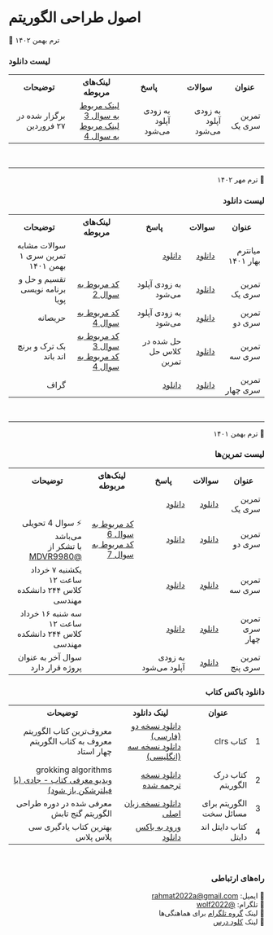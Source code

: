 # اصول طراحی الگوریتم


📅 ترم بهمن ۱۴۰۲
<br>

### لیست دانلود
<div dir='rtl'>
<table>
  <tr>
    <th>عنوان</th>
    <th>سوالات</th>
    <th>پاسخ</th>
    <th>لینک‌های مربوطه</th>
    <th>توضیحات</th>
  </tr>
  <tr>
    <td>تمرین سری یک</td>
    <td>به زودی آپلود می‌شود</td>
    <td>
      به زودی آپلود می‌شود
    </td>
    <td>
      <a href="./src/1402-2/practices/1/q3.py">لینک مربوط به سوال 3</a><br>
      <a href="./src/1402-2/practices/1/q4.py">لینک مربوط به سوال 4</a>
    </td>
    <td>برگزار شده در ۲۷ فروردین</td>
  </tr>

</table>


<br><hr>

📅 ترم مهر ۱۴۰۲
<br>

### لیست دانلود
<div dir='rtl'>
<table>
  <tr>
    <th>عنوان</th>
    <th>سوالات</th>
    <th>پاسخ</th>
    <th>لینک‌های مربوطه</th>
    <th>توضیحات</th>
  </tr>
  <tr>
    <td>میانترم بهار ۱۴۰۱</td>
    <td><a href="https://github.com/EnAnsari/algorithm-hsu/releases/download/1.1.0/mid-question-spring-1401.pdf">دانلود</a></td>
    <td>
      <a href='https://github.com/EnAnsari/algorithm-hsu/releases/download/1.1.0/mid-answer-spring-1401.pdf'>دانلود</a>
    </td>
    <td></td>
    <td>سوالات مشابه<br>تمرین سری ۱ بهمن ۱۴۰۱</td>
  </tr>
  <tr>
    <td>تمرین سری یک</td>
    <td><a href="https://github.com/EnAnsari/algorithm-hsu/releases/download/1.1.0/practice-seri-1.pdf">دانلود</a></td>
    <td>
      به زودی آپلود می‌شود
    </td>
    <td>
      <a href="https://github.com/EnAnsari/algorithm-hsu/blob/main/src/1402-1/practices/1/question-2/main.py">کد مربوط به سوال 2</a>
    </td>
    <td>تقسیم و حل و<br>برنامه نویسی پویا</td>
  </tr>
  <tr>
    <td>تمرین سری دو</td>
    <td><a href="https://github.com/EnAnsari/algorithm-hsu/releases/download/1.1.0/practice-seri-2.pdf">دانلود</a></td>
    <td>
      به زودی آپلود می‌شود
    </td>
    <td>
      <a href="https://github.com/EnAnsari/algorithm-hsu/tree/main/src/1402-1/practices/2/question-4">کد مربوط به سوال 4</a>
    </td>
    <td>حریصانه</td>
  </tr>
  <tr>
    <td>تمرین سری سه</td>
    <td><a href="https://github.com/EnAnsari/algorithm-hsu/releases/download/1.1.0/practice-seri-3.pdf">دانلود</a></td>
    <td>حل شده در کلاس حل تمرین</td>
    <td>
      <a href="https://github.com/EnAnsari/sudoku/blob/main/method_2/main.py">کد مربوط به سوال 3</a>
      <br>
      <a href="/src/1402-1/practices/3/question-4/bab.cpp">کد مربوط به سوال 4</a>
    </td>
    <td>بک ترک و برنچ اند باند</td>
  </tr>
  <tr>
    <td>تمرین سری چهار</td>
    <td><a href="https://github.com/EnAnsari/algorithm-hsu/releases/download/1.1.0/practice-seri-4.pdf">دانلود</a></td>
    <td><a href="https://github.com/EnAnsari/algorithm-hsu/releases/download/1.1.0/answer-practice-4.pdf">دانلود</a></td>
    <td></td>
    <td>گراف</td>
  </tr>
</table>

<br><hr>

📅 ترم بهمن ۱۴۰۱
<br>

### لیست تمرین‌ها
<div dir='rtl'>
<table>
  <tr>
    <th>عنوان</th>
    <th>سوالات</th>
    <th>پاسخ</th>
    <th>لینک‌های مربوطه</th>
    <th>توضیحات</th>
  </tr>
  <tr>
    <td>تمرین سری یک</td>
    <td><a href="https://github.com/EnAnsari/algorithm-hsu/releases/download/1.0.0/practice-1.pdf">دانلود</a></td>
    <td>
      <a href='https://github.com/EnAnsari/algorithm-hsu/releases/download/1.0.0/answer-1.pdf'>دانلود</a>
    </td>
    <td></td>
    <td></td>
  </tr>
  <tr>
    <td>تمرین سری دو</td>
    <td><a href="https://github.com/EnAnsari/algorithm-hsu/releases/download/1.0.0/practice-2.pdf">دانلود</a></td>
    <td><a href="https://github.com/EnAnsari/algorithm-hsu/releases/download/1.0.0/answer-2.pdf">دانلود</a></td>
    <td>
      <a href="https://github.com/EnAnsari/algorithm-hsu/blob/main/src/1401-2/practices/2/question-6/optimal-binary-search-tree.py">کد مربوط به سوال 6</a>
      <br>
      <a href="https://github.com/EnAnsari/algorithm-hsu/blob/main/src/1401-2/practices/2/question-7/main.cpp">کد مربوط به سوال 7</a>
    </td>
    <td>
      ⚡ سوال 4 تحویلی می‌باشد
      <br>
      با تشکر از <a href="https://github.com/MDVR9980">@MDVR9980</a>
    </td>
  </tr>
  <tr>
    <td>تمرین سری سه</td>
    <td><a href="https://github.com/EnAnsari/algorithm-hsu/releases/download/1.0.0/practice-3.pdf">دانلود</a></td>
    <td>
      <a href='https://github.com/EnAnsari/algorithm-hsu/releases/download/1.0.0/answer-3.pdf'>دانلود</a>
    </td>
    <td></td>
    <td>
      یکشنبه ۷ خرداد ساعت ۱۲ 
      <br>
      کلاس ۲۴۴ دانشکده مهندسی
    </td>
  </tr>
  <tr>
    <td>تمرین سری چهار</td>
    <td><a href="https://github.com/EnAnsari/algorithm-hsu/releases/download/1.0.0/practice-4.pdf">دانلود</a></td>
    <td>
      <a href='https://github.com/EnAnsari/algorithm-hsu/releases/download/1.0.0/answer-4.pdf'>دانلود</a>
    </td>
    <td></td>
    <td>
      سه شنبه ۱۶ خرداد ساعت ۱۲ 
      <br>
      کلاس ۲۴۴ دانشکده مهندسی
    </td>
  </tr>
  <tr>
    <td>تمرین سری پنج</td>
    <td><a href="https://github.com/EnAnsari/algorithm-hsu/releases/download/1.0.0/practice-5.pdf">دانلود</a></td>
    <td>به زودی آپلود می‌شود</td>
    <td></td>
    <td>
      سوال آخر به عنوان<br>پروژه قرار دارد
    </td>
  </tr>
</table>
  
  
### دانلود باکس کتاب
  <table>
  <tr>
    <th></th>
    <th>عنوان</th>
    <th>لینک دانلود</th>
    <th>توضیحات</th>
  </tr>
  <tr>
    <td>1</td>
    <td>کتاب clrs</td>
    <td>
      <a href="https://github.com/EnAnsari/bcp1401/releases/download/1.1.0/introduction-to-algorithms-clrs.it-research.ir.pdf">دانلود نسخه دو (فارسی)</a>
      <br>
      <a href="https://github.com/EnAnsari/bcp1401/releases/download/1.1.0/MIT.Introduction.to.Algorithms.3rd.Edition.Sep.2009.pdf">دانلود نسخه سه (انگلیسی)</a>
    </td>
    <td>
      معروف‌ترین کتاب الگوریتم
      <br>
      معروف به کتاب الگوریتم چهار استاد
    </td>
  </tr>
  <tr>
    <td>2</td>
    <td>کتاب درک الگوریتم</td>
    <td>
      <a href="https://github.com/EnAnsari/algorithm-hsu/releases/download/1.0.0/grok-algor.pdf">دانلود نسخه ترجمه شده</a>
    </td>
    <td>
      grokking algorithms
      <br>
      <a href='https://youtu.be/p21OlSQIRZk'>
      ویدیو معرفی کتاب - جادی (با فیلترشکن باز شود)
      <a/>
    </td>
  </tr>
  <tr>
    <td>3</td>
    <td>الگوریتم برای مسائل سخت</td>
    <td>
      <a href="https://github.com/EnAnsari/algorithm-hsu/releases/download/1.0.0/algorithm-for-hard-problems.pdf">دانلود نسخه زبان اصلی</a>
    </td>
    <td>معرفی شده در دوره طراحی الگوریتم گنج تابش</td>
  </tr>
  <tr>
    <td>4</td>
    <td>کتاب دایتل اند دایتل</td>
    <td>
      <a href="https://github.com/EnAnsari/bcp1401/releases/tag/1.0.0">ورود به باکس دانلود</a>
    </td>
    <td>بهترین کتاب یادگیری سی پلاس پلاس</td>
  </tr>
  <table/>
</div>

<br>




### راه‌های ارتباطی
📧 ایمیل: <a href="mailto:rahmat2022a@gmail.com">rahmat2022a@gmail.com</a>
<br>
🚀 تلگرام: <a href="https://t.me/wolf2022">@wolf2022</a>
<br>
🔗 لینک <a href="https://t.me/+sPJGdRs89vNmMzI0">گروه تلگرام</a> برای هماهنگی‌ها
<br>
🔗 لینک <a href="https://cloud.hsu.ac.ir/s/xwEaNWqyFL3fcJK">کلود درس</a>
